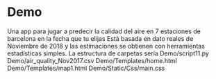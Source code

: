 # Demo
Una app para jugar a predecir la calidad del aire en 7 estaciones de barcelona en la fecha que tu elijas
Está basada en dato reales de Noviembre de 2018 y las estimaciones se obtienen con herramientas estadísticas simples.
La estructura de carpetas sería Demo/script11.py
                                Demo/air_quality_Nov2017.csv
                                Demo/Templates/home.html                                          
                                Demo/Templates/map1.html
                                Demo/Static/Css/main.css
